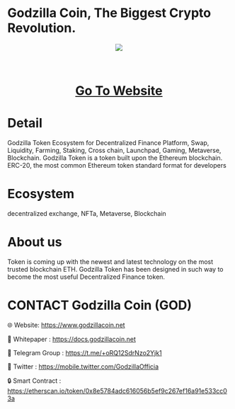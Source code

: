# Godzilla Coin, The Biggest Crypto Revolution.

<div align="center"><img src="https://godzillacoin.net/wp-content/uploads/2023/04/TOPGOD-2.fw_.fw_-1.png"/><br />
</div>
<div align="center">
  <h1><br />
    <a href="https://godzillacoin.net/" target="_blank">Go To Website<br />
</a></h1>
</div>


# Detail

Godzilla Token Ecosystem for Decentralized Finance Platform, Swap, Liquidity, Farming, Staking, Cross chain, Launchpad, Gaming, Metaverse, Blockchain. Godzilla Token is a token built upon the Ethereum blockchain. ERC-20, the most common Ethereum token standard format for developers

# Ecosystem
decentralized exchange, NFTa, Metaverse, Blockchain

# About us
Token is coming up with the newest and latest technology on the most trusted blockchain ETH. Godzilla Token has been designed in such way to become the most useful Decentralized Finance token.

# CONTACT Godzilla Coin (GOD)

🌐 Website: https://www.godzillacoin.net

📄 Whitepaper : https://docs.godzillacoin.net

👨 Telegram Group : https://t.me/+oRQ12SdrNzo2Yjk1

🔷 Twitter : https://mobile.twitter.com/GodzillaOfficia

🔒 Smart Contract : https://etherscan.io/token/0x8e5784adc616056b5ef9c267ef16a91e533cc03a
